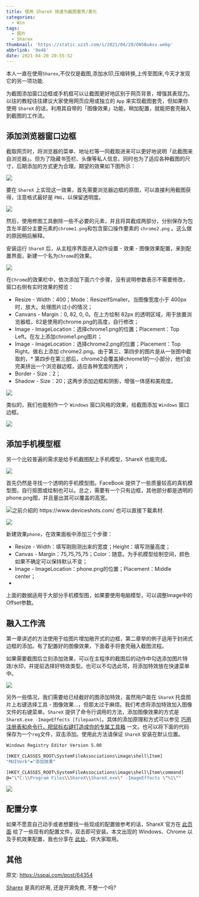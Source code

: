 ```yaml
---
title: 使用 ShareX 快速为截图套壳/美化
categories:
  - Win
tags:
  - 图片
  - Sharex
thumbnail: 'https://static.uzz5.com/i/2021/04/20/ON5BuAsv.webp'
abbrlink: '9e46'
date: 2021-04-20 20:55:52
---
```


本人一直在使用`Sharex`,不仅仅是截图,添加水印,压缩转换,上传至图床,今天才发现它的另一项功能.

为截图添加窗口边框或手机框可以让截图更好地区别于网页背景，增强其表现力。以往的教程往往建议大家使用网页应用或独立的 `App` 来实现截图套壳，但如果你使用 `ShareX` 的话，利用其自带的「图像效果」功能，稍加配置，就能把套壳融入到截图的工作流。

## 添加浏览器窗口边框

截取网页时，将浏览器的菜单、地址栏等一同截取进来可以更好地说明「此截图来自浏览器」。但为了隐藏书签栏、头像等私人信息，同时也为了适应各种截图的尺寸，后期添加的方式更为合理。期望的效果如下图所示：

![](https://static.uzz5.com/i/2021/04/20/dBrDP98G.webp)

要在 `ShareX` 上实现这一效果，首先需要浏览器边框的原图，可以直接利用截图获得，注意格式最好是 `PNG`，以保留透明度。

![](https://static.uzz5.com/i/2021/04/20/Ef1EbTOT.webp)

然后，使用修图工具删除一些不必要的元素，并且将其截成两部分，分别保存为包含左半部分主要元素的`chrome1.png`和包含窗口操作要素的 `chrome2.png` 。这么做的原因稍后解释。

安装运行 `ShareX` 后，从主程序界面进入动作设置 - 效果 - 图像效果配置，来到配置界面，新建一个名为`Chrome`的效果。

![](https://static.uzz5.com/i/2021/04/20/hRbr4D3f.webp)

在`Chrome`的效果栏中，依次添加下面六个步骤，没有说明参数表示不需要修改，窗口右侧有实时效果的预览：

* Resize - Width：400；Mode：ResizeIfSmaller。当图像宽度小于 400px 时，放大。处理图片过小的情况；
* Canvans - Margin：0, 82, 0, 0。在上方绘制 82px 的透明区域，用于放置浏览器框，82是使用的chrome.png的高度，自行修改；
* Image - ImageLocation：选择chrome1.png的位置；Placement：Top Left。在左上添加chrome1.png图片；
* Image - ImageLocation：选择chrome2.png的位置；Placement：Top Right。做右上添加 chrome2.png。由于第三、第四步的图片是从一张图中截取的，* 第四步在第三部后，chrome2会覆盖掉chrome1的一小部分，他们会完美拼出一个浏览器边框，适应各种宽度的图片；
* Border - Size：2；
* Shadow - Size：20；这两步添加边框和阴影，增强一体感和美观度。

![](https://static.uzz5.com/i/2021/04/20/9ygrqLv2.webp)

类似的，我们也能制作一个 `Windows` 窗口风格的效果，给截图添加 `Windows` 窗口边框。

![](https://static.uzz5.com/i/2021/04/20/l4N8vbuo.webp)

## 添加手机模型框

另一个比较普遍的需求是给手机截图配上手机模型，ShareX 也能完成。

![](https://static.uzz5.com/i/2021/04/20/UPHxXWGc.webp)

首先仍然是寻找一个透明的手机模型图。FaceBook 提供了一些质量较高的真机模型图，自行抠图或绘制也可以。总之，需要有一个只有边框，其他部分都是透明的phone.png图，并且量出其可以覆盖的高宽。

![之前介紹的 https://www.deviceshots.com/ 也可以直接下載素材.](https://static.uzz5.com/i/2021/04/20/iY0LDedx.webp)

![](https://static.uzz5.com/i/2021/04/20/NrLDjkxk.webp)

新建效果`phone`，在效果面板中添加三个步骤：

* Resize - Width：填写刚刚测出来的宽度；Height：填写测量高度；
* Canvas - Margin：75,75,75,75；Color：随意。为手机模型绘制空间，颜色如果不确定可以保持默认不变；
* Image - ImageLocation：phone.png的位置；Placement：Middle center；
* 
上面的数据适用于大部分手机模型图，如果要使用电脑模型，可以调整Image中的Offset参数。

## 融入工作流

第一章讲述的方法使用于给图片增加敞开式的边框，第二章举的例子适用于封闭式边框的添加。有了配置好的图像效果，下面着手将套壳融入截图流程。

如果需要截图后立刻添加效果，可以在主程序的截图后的动作中勾选添加图片特效/水印，并提前选择好特效类型。也可以不勾选此项，将添加特效放在快速菜单中。

![](https://static.uzz5.com/i/2021/04/20/w11QfVhP.webp)

另外一些情况，我们需要给已经截好的图添加特效，虽然用户能在 `ShareX` 托盘图片上右键选择工具 - 图像效果...，但那太过于麻烦。我们考虑将添加特效加入图像文件的右键菜单。`ShareX` 提供了命令行调用的方法，添加图像效果的方式是`ShareX.exe -ImageEffects [filepaath]`。具体的添加原理和方式可以参见 [巧用注册表和命令行，把鼠标右键打造成你的专属工具箱](https://sspai.com/post/61098) 一文。也可以将下面的代码保存为一个`reg`文件，双击添加。使用此方法请保证 `ShareX` 安装在默认位置。

```bash
Windows Registry Editor Version 5.00

[HKEY_CLASSES_ROOT\SystemFileAssociations\image\shell\Item]
"MUIVerb"="添加效果"

[HKEY_CLASSES_ROOT\SystemFileAssociations\image\shell\Item\command]
@="\"C:\\Program Files\\ShareX\\ShareX.exe\" -ImageEffects \"%1\""
```

![](https://static.uzz5.com/i/2021/04/20/rqDTY5jn.webp)

## 配置分享

如果不愿意自己动手或者想要找一些现成的配置做参考的话，ShareX 官方在 [此页面](https://getsharex.com/image-effects/) 给了一些现有的配置文件，双击即可安装。本文出现的 Windows、Chrome 以及手机效果配置，我也分享在 [此处](https://git.mirtle.cn/sharex/)，供大家取用。

## 其他

原文: https://sspai.com/post/64354

[Sharex](https://getsharex.com/) 是真的好用, 还是开源免费, 不整一个吗? 

